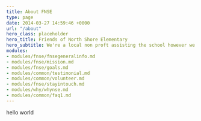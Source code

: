 ```yaml
---
title: About FNSE
type: page
date: 2014-03-27 14:59:46 +0000
url: "/about"
hero_class: placeholder
hero_title: Friends of North Shore Elementary
hero_subtitle: We're a local non proft assisting the school however we can.
modules:
- modules/fnse/fnsegeneralinfo.md
- modules/fnse/mission.md
- modules/fnse/goals.md
- modules/common/testimonial.md
- modules/common/volunteer.md
- modules/fnse/stayintouch.md
- modules/why/whynse.md
- modules/common/faq1.md
---
```

hello world